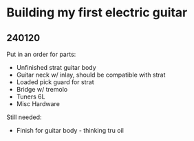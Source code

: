 # Building my first electric guitar

## 240120
Put in an order for parts:<br>
- Unfinished strat guitar body
- Guitar neck w/ inlay, should be compatible with strat
- Loaded pick guard for strat
- Bridge w/ tremolo
- Tuners 6L
- Misc Hardware

Still needed:
- Finish for guitar body - thinking tru oil
